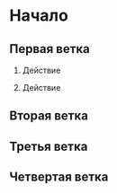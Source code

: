 # Начало

## Первая ветка
1. Действие

2. Действие

## Вторая ветка

## Третья ветка

## Четвертая ветка